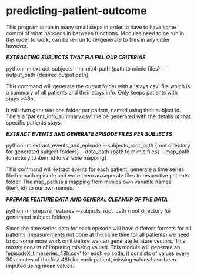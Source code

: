 # predicting-patient-outcome


This program is run in many small steps in order to have to have some control of what happens in between functions.
Modules need to be run in this order to work, can be re-run to re-generate to files in any order however. 

*****EXTRACTING SUBJECTS THAT FULFILL OUR CRITERIAS*****

python -m extract_subjects --mimic4_path {path to mimic files} --output_path {desired output path}

This command will generate the output folder with a 'stays.csv' file which is a summary of all patients and their stays info.
Only keeps patients with stays >48h. 

It will then generate one folder per patient, named using their subject id. There a 'patient_info_summary.csv' file be
generated with the details of that specific patients stays.


*****EXTRACT EVENTS AND GENERATE EPISODE FILES PER SUBJECTS*****

python -m extract_events_and_episode --subjects_root_path {root directory for generated subject folders} --data_path {path to mimic files} --map_path {directory to item_id to variable mapping}

This command will extract events for each patient, generate a time series file for each episode and write them as seperate
files to respective patients folder. The map_path is a mapping from mimics own variable names (item_id) to our own names.



*****PREPARE FEATURE DATA AND GENERAL CLEANUP OF THE DATA*****

python -m prepare_features --subjects_root_path {root directory for generated subject folders}

Since the time series data for each episode will have different formats for all patients (measurements not done at the same time
for all patients) we need to do some more work on it before we can generate fefature vectors. This mostly consist of imputing
missing values. This module will generate an 'episodeX_timeseries_48h.csv' for each episode, it consists of values every 30 minutes
of the first 48h for each patient, missing values have been imputed using mean values.


